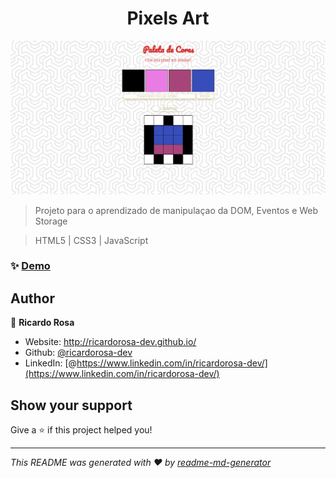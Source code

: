 <h1 align="center">Pixels Art</h1>
<p>
  <img src="imgs/screenshot.png" />
</p>

> Projeto para o aprendizado de manipulaçao da DOM, Eventos e Web Storage

> HTML5 | CSS3 | JavaScript

### ✨ [Demo](https://ricardorosa-dev.github.io/projects/03-pixels-art/index.html)

## Author

👤 **Ricardo Rosa**

* Website: http://ricardorosa-dev.github.io/
* Github: [@ricardorosa-dev](https://github.com/ricardorosa-dev)
* LinkedIn: [@https://www.linkedin.com/in/ricardorosa-dev/](https://www.linkedin.com/in/ricardorosa-dev/)

## Show your support

Give a ⭐️ if this project helped you!

***
_This README was generated with ❤️ by [readme-md-generator](https://github.com/kefranabg/readme-md-generator)_
